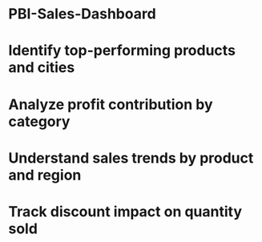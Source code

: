 # PBI-Sales-Dashboard
# Identify top-performing products and cities
# Analyze profit contribution by category
# Understand sales trends by product and region
# Track discount impact on quantity sold


